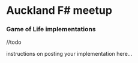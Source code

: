 # Auckland F# meetup

### Game of Life implementations


//todo

instructions on posting your implementation here...
